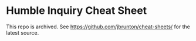 # Humble Inquiry Cheat Sheet

This repo is archived. See https://github.com/jbrunton/cheat-sheets/ for the latest source.
